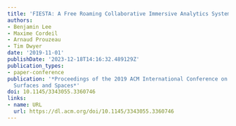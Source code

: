 ```yaml
---
title: 'FIESTA: A Free Roaming Collaborative Immersive Analytics System'
authors:
- Benjamin Lee
- Maxime Cordeil
- Arnaud Prouzeau
- Tim Dwyer
date: '2019-11-01'
publishDate: '2023-12-18T14:16:32.489129Z'
publication_types:
- paper-conference
publication: '*Proceedings of the 2019 ACM International Conference on Interactive
  Surfaces and Spaces*'
doi: 10.1145/3343055.3360746
links:
- name: URL
  url: https://dl.acm.org/doi/10.1145/3343055.3360746
---
```


